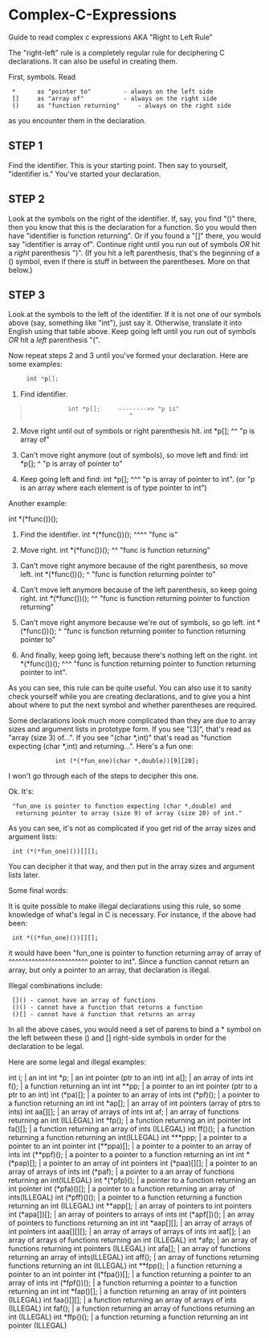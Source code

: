 # Complex-C-Expressions
Guide to read complex c expressions AKA "Right to Left Rule"

The "right-left" rule is a completely regular rule for deciphering C
declarations.  It can also be useful in creating them.

First, symbols.  Read

     *		as "pointer to"			- always on the left side
     [] 	as "array of"			- always on the right side
     ()		as "function returning"		- always on the right side

as you encounter them in the declaration.

STEP 1
------
Find the identifier.  This is your starting point.  Then say to yourself,
"identifier is."  You've started your declaration.

STEP 2
------
Look at the symbols on the right of the identifier.  If, say, you find "()"
there, then you know that this is the declaration for a function.  So you
would then have "identifier is function returning".  Or if you found a 
"[]" there, you would say "identifier is array of".  Continue right until
you run out of symbols *OR* hit a *right* parenthesis ")".  (If you hit a 
left parenthesis, that's the beginning of a () symbol, even if there
is stuff in between the parentheses.  More on that below.)

STEP 3
------
Look at the symbols to the left of the identifier.  If it is not one of our
symbols above (say, something like "int"), just say it.  Otherwise, translate
it into English using that table above.  Keep going left until you run out of
symbols *OR* hit a *left* parenthesis "(".  

Now repeat steps 2 and 3 until you've formed your declaration.  Here are some
examples:
```c
     int *p[];
```
1) Find identifier.         
>
>			     int *p[];     -------->> "p is"                                                          
>                                 ^	

2) Move right until out of symbols or right parenthesis hit.
                             int *p[];
                                   ^^
   "p is array of"

3) Can't move right anymore (out of symbols), so move left and find:
                             int *p[];
                                 ^
   "p is array of pointer to"

4) Keep going left and find:
                             int *p[];
                             ^^^
   "p is array of pointer to int". 
   (or "p is an array where each element is of type pointer to int")

Another example:

   int *(*func())();

1) Find the identifier.      int *(*func())();
                                    ^^^^
   "func is"

2) Move right.               int *(*func())();
                                        ^^
   "func is function returning"

3) Can't move right anymore because of the right parenthesis, so move left.
                             int *(*func())();
                                   ^
   "func is function returning pointer to"

4) Can't move left anymore because of the left parenthesis, so keep going
   right.                    int *(*func())();
                                           ^^
   "func is function returning pointer to function returning"

5) Can't move right anymore because we're out of symbols, so go left.
                             int *(*func())();
                                 ^
   "func is function returning pointer to function returning pointer to"

6) And finally, keep going left, because there's nothing left on the right.
                             int *(*func())();
                             ^^^
   "func is function returning pointer to function returning pointer to int".


As you can see, this rule can be quite useful.  You can also use it to
sanity check yourself while you are creating declarations, and to give
you a hint about where to put the next symbol and whether parentheses
are required.

Some declarations look much more complicated than they are due to array
sizes and argument lists in prototype form.  If you see "[3]", that's
read as "array (size 3) of...".  If you see "(char *,int)" that's read
as "function expecting (char *,int) and returning...".  Here's a fun
one:

                 int (*(*fun_one)(char *,double))[9][20];

I won't go through each of the steps to decipher this one.

Ok.  It's:

     "fun_one is pointer to function expecting (char *,double) and 
      returning pointer to array (size 9) of array (size 20) of int."

As you can see, it's not as complicated if you get rid of the array sizes
and argument lists:

     int (*(*fun_one)())[][];

You can decipher it that way, and then put in the array sizes and argument
lists later.

Some final words:

It is quite possible to make illegal declarations using this rule,
so some knowledge of what's legal in C is necessary.  For instance,
if the above had been:

     int *((*fun_one)())[][];

it would have been "fun_one is pointer to function returning array of array of
                                          ^^^^^^^^^^^^^^^^^^^^^^^^
pointer to int".  Since a function cannot return an array, but only a 
pointer to an array, that declaration is illegal.


Illegal combinations include:

	 []() - cannot have an array of functions
	 ()() - cannot have a function that returns a function
	 ()[] - cannot have a function that returns an array

In all the above cases, you would need a set of parens to bind a *
symbol on the left between these () and [] right-side symbols in order
for the declaration to be legal.

Here are some legal and illegal examples:

int i;            |      an int
int *p;           |     an int pointer (ptr to an int)
int a[];           |     an array of ints
int f();           |     a function returning an int
int **pp;         |      a pointer to an int pointer (ptr to a ptr to an int)
int (*pa)[];      |      a pointer to an array of ints
int (*pf)();      |      a pointer to a function returning an int
int *ap[];        |      an array of int pointers (array of ptrs to ints)
int aa[][];        |     an array of arrays of ints
int af[]();        |     an array of functions returning an int (ILLEGAL)
int *fp();        |      a function returning an int pointer
int fa()[];        |     a function returning an array of ints (ILLEGAL)
int ff()();       |      a function returning a function returning an int(ILLEGAL)
int ***ppp;        |     a pointer to a pointer to an int pointer
int (**ppa)[];     |     a pointer to a pointer to an array of ints
int (**ppf)();     |     a pointer to a pointer to a function returning an int
int *(*pap)[];     |     a pointer to an array of int pointers
int (*paa)[][];    |     a pointer to an array of arrays of ints
int (*paf)[]();    |     a pointer to a an array of functions returning an int(ILLEGAL)
int *(*pfp)();     |     a pointer to a function returning an int pointer
int (*pfa)()[];    |     a pointer to a function returning an array of ints(ILLEGAL)
int (*pff)()();    |     a pointer to a function returning a function returning an int (ILLEGAL)
int **app[];        |    an array of pointers to int pointers
int (*apa[])[];     |    an array of pointers to arrays of ints
int (*apf[])();     |    an array of pointers to functions returning an int
int *aap[][];      |     an array of arrays of int pointers
int aaa[][][];      |    an array of arrays of arrays of ints
int aaf[][]();     |     an array of arrays of functions returning an int (ILLEGAL)
int *afp[]();      |     an array of functions returning int pointers (ILLEGAL)
int afa[]()[];    |      an array of functions returning an array of ints(ILLEGAL)
int aff[]()();      |    an array of functions returning functions returning an int (ILLEGAL)
int **fpp();        |    a function returning a pointer to an int pointer
int (*fpa())[];     |    a function returning a pointer to an array of ints
int (*fpf())();    |     a function returning a pointer to a function returning an int
int *fap()[];    |       a function returning an array of int pointers (ILLEGAL)
int faa()[][];    |      a function returning an array of arrays of ints (ILLEGAL)
int faf()[]();      |    a function returning an array of functions returning an int (ILLEGAL)
int *ffp()();        |   a function returning a function returning an int pointer (ILLEGAL)
